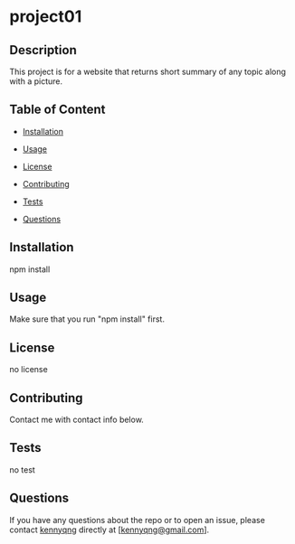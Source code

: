 
  # project01
  
  ## Description
  This project is for a website that returns short summary of any topic along with a picture.

  ## Table of Content

  * [Installation](#installation)

  * [Usage](#usage)

  * [License](#license)

  * [Contributing](#contributing)

  * [Tests](#tests)

  * [Questions](#question)

  ## Installation
npm install


  ## Usage
  Make sure that you run "npm install" first.

  ## License
  no license

  ## Contributing
  Contact me with contact info below.

  ## Tests
  no test

  ## Questions
  If you have any questions about the repo or to open an issue, please contact [kennyqng](#https://github.com/kennyqng/project01) directly at [kennyqng@gmail.com].


  